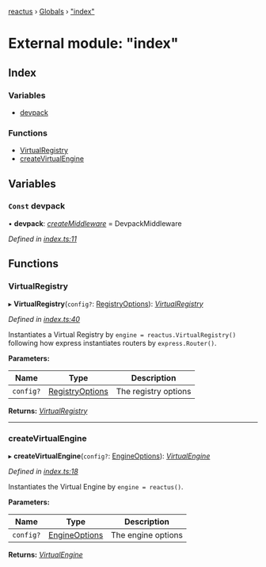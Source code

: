 [reactus](../README.md) › [Globals](../globals.md) › ["index"](_index_.md)

# External module: "index"

## Index

### Variables

* [devpack](_index_.md#const-devpack)

### Functions

* [VirtualRegistry](_index_.md#virtualregistry)
* [createVirtualEngine](_index_.md#createvirtualengine)

## Variables

### `Const` devpack

• **devpack**: *[createMiddleware](_devpackmiddleware_.md#createmiddleware)* =  DevpackMiddleware

*Defined in [index.ts:11](https://github.com/Openovate/reactus/blob/b750986/src/index.ts#L11)*

## Functions

###  VirtualRegistry

▸ **VirtualRegistry**(`config?`: [RegistryOptions](../interfaces/_virtualregistry_.registryoptions.md)): *[VirtualRegistry](../classes/_virtualregistry_.virtualregistry.md)*

*Defined in [index.ts:40](https://github.com/Openovate/reactus/blob/b750986/src/index.ts#L40)*

Instantiates a Virtual Registry by `engine = reactus.VirtualRegistry()`
following how express instantiates routers by `express.Router()`.

**Parameters:**

Name | Type | Description |
------ | ------ | ------ |
`config?` | [RegistryOptions](../interfaces/_virtualregistry_.registryoptions.md) | The registry options  |

**Returns:** *[VirtualRegistry](../classes/_virtualregistry_.virtualregistry.md)*

___

###  createVirtualEngine

▸ **createVirtualEngine**(`config?`: [EngineOptions](../interfaces/_virtualengine_.engineoptions.md)): *[VirtualEngine](../classes/_virtualengine_.virtualengine.md)*

*Defined in [index.ts:18](https://github.com/Openovate/reactus/blob/b750986/src/index.ts#L18)*

Instantiates the Virtual Engine by `engine = reactus()`.

**Parameters:**

Name | Type | Description |
------ | ------ | ------ |
`config?` | [EngineOptions](../interfaces/_virtualengine_.engineoptions.md) | The engine options  |

**Returns:** *[VirtualEngine](../classes/_virtualengine_.virtualengine.md)*
